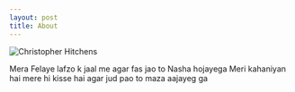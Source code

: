 ```yaml
---
layout: post
title: About
---
```


  <img alt="Christopher Hitchens" src="/assets/images/jd.jpg" />

Mera Felaye lafzo k jaal me agar fas jao to Nasha hojayega 
Meri kahaniyan hai mere hi kisse hai agar jud pao to maza aajayeg ga